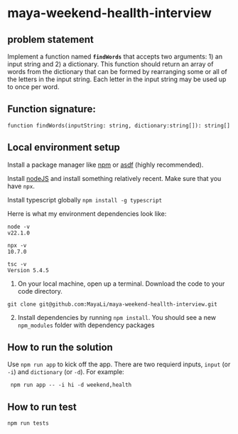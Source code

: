 # maya-weekend-heallth-interview

## problem statement

Implement a function named **`findWords`** that accepts two arguments: 1) an input string and 2) a dictionary. This function should return an array of words from the dictionary that can be formed by rearranging some or all of the letters in the input string. Each letter in the input string may be used up to once per word.

## Function signature:

```
function findWords(inputString: string, dictionary:string[]): string[]
```

## Local environment setup

Install a package manager like [npm](https://docs.npmjs.com/downloading-and-installing-node-js-and-npm) or [asdf](https://asdf-vm.com/) (highly recommended).

Install [nodeJS](https://nodejs.org/en/download/package-manager) and install something relatively recent. Make sure that you have `npx`.

Install typescript globally `npm install -g typescript`

Herre is what my environment dependencies look like:

```
node -v
v22.1.0

npx -v
10.7.0

tsc -v
Version 5.4.5
```

1. On your local machine, open up a terminal. Download the code to your code directory.

```
git clone git@github.com:MayaLi/maya-weekend-heallth-interview.git
```

2. Install dependencies by running `npm install`. You should see a new `npm_modules` folder with dependency packages

## How to run the solution

Use `npm run app` to kick off the app. There are two requierd inputs, `input` (or `-i`) and `dictionary` (or `-d`).
For example:

```
 npm run app -- -i hi -d weekend,health
```

## How to run test

```
npm run tests
```
